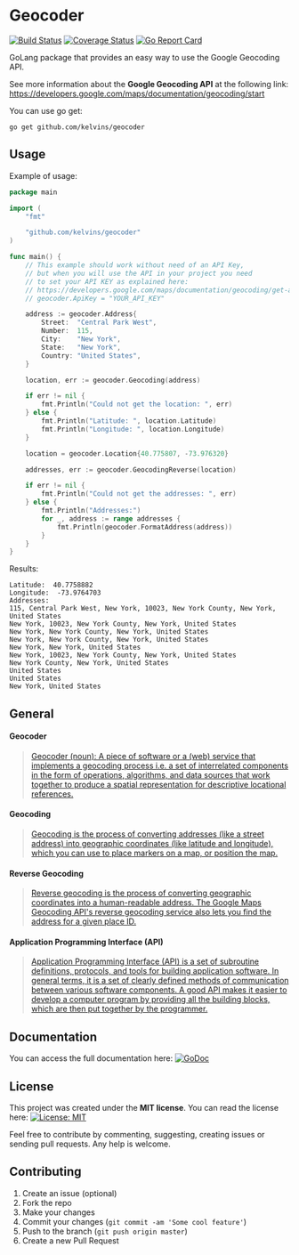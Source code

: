 # Geocoder

[![Build Status](https://travis-ci.org/kelvins/geocoder.svg?branch=master)](https://travis-ci.org/kelvins/geocoder)
[![Coverage Status](https://coveralls.io/repos/github/kelvins/geocoder/badge.svg?branch=master)](https://coveralls.io/github/kelvins/geocoder?branch=master)
[![Go Report Card](https://goreportcard.com/badge/github.com/kelvins/geocoder)](https://goreportcard.com/report/github.com/kelvins/geocoder)

GoLang package that provides an easy way to use the Google Geocoding API.

See more information about the **Google Geocoding API** at the following link: https://developers.google.com/maps/documentation/geocoding/start

You can use go get:

```
go get github.com/kelvins/geocoder
```

## Usage

Example of usage:

``` go
package main

import (
	"fmt"

	"github.com/kelvins/geocoder"
)

func main() {
	// This example should work without need of an API Key,
	// but when you will use the API in your project you need
	// to set your API KEY as explained here:
	// https://developers.google.com/maps/documentation/geocoding/get-api-key
	// geocoder.ApiKey = "YOUR_API_KEY"

	address := geocoder.Address{
		Street:  "Central Park West",
		Number:  115,
		City:    "New York",
		State:   "New York",
		Country: "United States",
	}

	location, err := geocoder.Geocoding(address)

	if err != nil {
		fmt.Println("Could not get the location: ", err)
	} else {
		fmt.Println("Latitude: ", location.Latitude)
		fmt.Println("Longitude: ", location.Longitude)
	}

	location = geocoder.Location{40.775807, -73.976320}

	addresses, err := geocoder.GeocodingReverse(location)

	if err != nil {
		fmt.Println("Could not get the addresses: ", err)
	} else {
		fmt.Println("Addresses:")
		for _, address := range addresses {
			fmt.Println(geocoder.FormatAddress(address))
		}
	}
}
```

Results:

```
Latitude:  40.7758882
Longitude:  -73.9764703
Addresses:
115, Central Park West, New York, 10023, New York County, New York, United States
New York, 10023, New York County, New York, United States
New York, New York County, New York, United States
New York, New York County, New York, United States
New York, New York, United States
New York, 10023, New York County, New York, United States
New York County, New York, United States
United States
United States
New York, United States
```

## General

#### Geocoder

> [Geocoder (noun): A piece of software or a (web) service that implements a geocoding process i.e. a set of interrelated components in the form of operations, algorithms, and data sources that work together to produce a spatial representation for descriptive locational references.](https://en.wikipedia.org/wiki/Geocoding)

#### Geocoding

> [Geocoding is the process of converting addresses (like a street address) into geographic coordinates (like latitude and longitude), which you can use to place markers on a map, or position the map.](https://developers.google.com/maps/documentation/geocoding/start)

#### Reverse Geocoding

> [Reverse geocoding is the process of converting geographic coordinates into a human-readable address. The Google Maps Geocoding API's reverse geocoding service also lets you find the address for a given place ID.](https://developers.google.com/maps/documentation/geocoding/start)

#### Application Programming Interface (API)

> [Application Programming Interface (API) is a set of subroutine definitions, protocols, and tools for building application software. In general terms, it is a set of clearly defined methods of communication between various software components. A good API makes it easier to develop a computer program by providing all the building blocks, which are then put together by the programmer.](https://en.wikipedia.org/wiki/Application_programming_interface)

## Documentation

You can access the full documentation here: [![GoDoc](https://godoc.org/github.com/kelvins/geocoder?status.svg)](https://godoc.org/github.com/kelvins/geocoder)

## License

This project was created under the **MIT license**. You can read the license here: [![License: MIT](https://img.shields.io/badge/License-MIT-brightgreen.svg)](LICENSE)

Feel free to contribute by commenting, suggesting, creating issues or sending pull requests. Any help is welcome.

## Contributing

1. Create an issue (optional)
2. Fork the repo
3. Make your changes
4. Commit your changes (`git commit -am 'Some cool feature'`)
5. Push to the branch (`git push origin master`)
6. Create a new Pull Request
